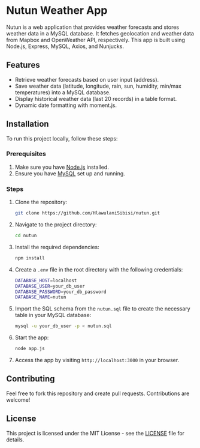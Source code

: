 # Nutun Weather App

Nutun is a web application that provides weather forecasts and stores weather data in a MySQL database. It fetches geolocation and weather data from Mapbox and OpenWeather API, respectively. This app is built using Node.js, Express, MySQL, Axios, and Nunjucks.

## Features

- Retrieve weather forecasts based on user input (address).
- Save weather data (latitude, longitude, rain, sun, humidity, min/max temperatures) into a MySQL database.
- Display historical weather data (last 20 records) in a table format.
- Dynamic date formatting with moment.js.

## Installation

To run this project locally, follow these steps:

### Prerequisites

1. Make sure you have [Node.js](https://nodejs.org/) installed.
2. Ensure you have [MySQL](https://www.mysql.com/) set up and running.

### Steps

1. Clone the repository:

    ```bash
    git clone https://github.com/HlawulaniSibisi/nutun.git
    ```

2. Navigate to the project directory:

    ```bash
    cd nutun
    ```

3. Install the required dependencies:

    ```bash
    npm install
    ```

4. Create a `.env` file in the root directory with the following credentials:

    ```bash
    DATABASE_HOST=localhost
    DATABASE_USER=your_db_user
    DATABASE_PASSWORD=your_db_password
    DATABASE_NAME=nutun
    ```

5. Import the SQL schema from the `nutun.sql` file to create the necessary table in your MySQL database:

    ```bash
    mysql -u your_db_user -p < nutun.sql
    ```

6. Start the app:

    ```bash
    node app.js
    ```

7. Access the app by visiting `http://localhost:3000` in your browser.

## Contributing

Feel free to fork this repository and create pull requests. Contributions are welcome!

## License

This project is licensed under the MIT License - see the [LICENSE](LICENSE) file for details.
